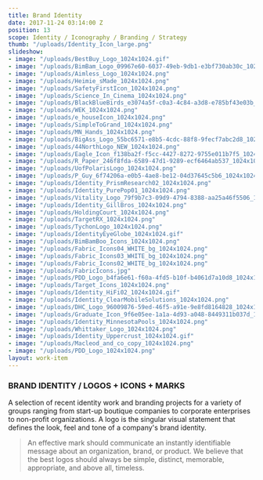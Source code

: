 ```yaml
---
title: Brand Identity
date: 2017-11-24 03:14:00 Z
position: 13
scope: Identity / Iconography / Branding / Strategy
thumb: "/uploads/Identity_Icon_large.png"
slideshow:
- image: "/uploads/BestBuy_Logo_1024x1024.gif"
- image: "/uploads/BimBam_Logo_09967e60-6037-49eb-9db1-e3bf730ab30c_1024x1024.png"
- image: "/uploads/Aimless_Logo_1024x1024.png"
- image: "/uploads/Heimie_sMade_1024x1024.png"
- image: "/uploads/SafetyFirstIcon_1024x1024.png"
- image: "/uploads/Science_In_Cinema_1024x1024.png"
- image: "/uploads/BlackBlueBirds_e3074a5f-c0a3-4c84-a3d8-e785bf43e03b_1024x1024.png"
- image: "/uploads/WEK_1024x1024.png"
- image: "/uploads/e_houseIcon_1024x1024.png"
- image: "/uploads/SimpleToGrand_1024x1024.png"
- image: "/uploads/MN_Hands_1024x1024.png"
- image: "/uploads/BigAss_Logo_55bc6571-e8b5-4cdc-88f8-9fecf7abc2d8_1024x1024.png"
- image: "/uploads/44NorthLogo_NEW_1024x1024.png"
- image: "/uploads/Eagle_Icon_f138ba2f-f5cc-4427-8272-9755e011b7f5_1024x1024.png"
- image: "/uploads/R_Paper_246f8fda-6589-47d1-9289-ecf6464ab537_1024x1024.png"
- image: "/uploads/UofPolarisLogo_1024x1024.png"
- image: "/uploads/P_Guy_6f74206a-e0b5-4ae8-be12-04d37645c5b6_1024x1024.png"
- image: "/uploads/Identity_PrismResearch02_1024x1024.png"
- image: "/uploads/Identity_PurePop01_1024x1024.png"
- image: "/uploads/Vitality_Logo_79f9b7c3-09d9-4794-8388-aa25a46f5506_1024x1024.png"
- image: "/uploads/Identity_GillBros_1024x1024.png"
- image: "/uploads/HoldingCourt_1024x1024.png"
- image: "/uploads/TargetRX_1024x1024.png"
- image: "/uploads/TychonLogo_1024x1024.png"
- image: "/uploads/IdentityEyeGlobe_1024x1024.gif"
- image: "/uploads/BimBamBoo_Icons_1024x1024.png"
- image: "/uploads/Fabric_Icons04_WHITE_bg_1024x1024.png"
- image: "/uploads/Fabric_Icons03_WHITE_bg_1024x1024.png"
- image: "/uploads/Fabric_Icons02_WHITE_bg_1024x1024.png"
- image: "/uploads/FabricIcons.jpg"
- image: "/uploads/PDD_Logo_b4fa6e61-f60a-4fd5-b10f-b4061d7a10d8_1024x1024.png"
- image: "/uploads/Target_Icons_1024x1024.png"
- image: "/uploads/Identity_HiFi02_1024x1024.gif"
- image: "/uploads/Identity_ClearMobileSolutions_1024x1024.png"
- image: "/uploads/DHC_Logo_96009876-59ed-46f5-a91e-9e8fd8164828_1024x1024.png"
- image: "/uploads/Graduate_Icon_9f6e05ee-1a1a-4d93-a048-8449311b037d_1024x1024.png"
- image: "/uploads/Identity_MinnesotaPools_1024x1024.png"
- image: "/uploads/Whittaker_Logo_1024x1024.png"
- image: "/uploads/Identity_Uppercrust_1024x1024.gif"
- image: "/uploads/Macleod_and_co_copy_1024x1024.png"
- image: "/uploads/PDD_Logo_1024x1024.png"
layout: work-item
---
```


### BRAND IDENTITY / LOGOS \+ ICONS \+ MARKS

A selection of recent identity work and branding projects for a variety of groups ranging from start-up boutique companies to corporate enterprises to non-profit organizations. A logo is the singular visual statement that defines the look, feel and tone of a company's brand identity.

> An effective mark should communicate an instantly identifiable message about an organization, brand, or product. We believe that the best logos should always be simple, distinct, memorable, appropriate, and above all, timeless.